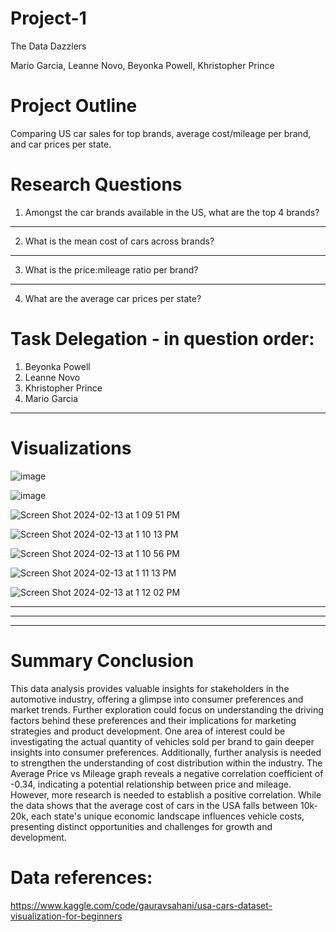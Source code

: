 # Project-1
The Data Dazzlers

Mario Garcia, Leanne Novo, Beyonka Powell, Khristopher Prince

# Project Outline
Comparing US car sales for top brands, average cost/mileage per brand, and car prices per state.



# Research Questions

1. Amongst the car brands available in the US, what are the top 4 brands?
****
2. What is the mean cost of cars across brands?
****
3. What is the price:mileage ratio per brand?
****
4. What are the average car prices per state?


# Task Delegation - in question order:
1. Beyonka Powell
2. Leanne Novo
3. Khristopher Prince
4. Mario Garcia
*****************
# Visualizations
![image](https://github.com/CMGarxia/Project-1/assets/152096353/1ca37a60-1704-4dad-a67c-b1ce64cbb7ae)

![image](https://github.com/CMGarxia/Project-1/assets/152096353/9643298e-5bce-42a4-aa26-73dbaa326ede)

![Screen Shot 2024-02-13 at 1 09 51 PM](https://github.com/CMGarxia/Project-1/assets/152096353/b61da120-6db3-4941-8238-f20e9f220278)

![Screen Shot 2024-02-13 at 1 10 13 PM](https://github.com/CMGarxia/Project-1/assets/152096353/44448095-10e4-45e0-9be4-d7936467cc24)

![Screen Shot 2024-02-13 at 1 10 56 PM](https://github.com/CMGarxia/Project-1/assets/152096353/773e2c6d-8574-4879-b155-3fda11bc5e05)

![Screen Shot 2024-02-13 at 1 11 13 PM](https://github.com/CMGarxia/Project-1/assets/152096353/753744ae-f954-41ab-b61b-1cd0fa146957)

![Screen Shot 2024-02-13 at 1 12 02 PM](https://github.com/CMGarxia/Project-1/assets/152096353/7741c23a-847c-479b-9516-21fe0f33b361)
******
******
******
# Summary Conclusion

This data analysis provides valuable insights for stakeholders in the automotive industry, offering a glimpse into consumer preferences and market trends. Further exploration could focus on understanding the driving factors behind these preferences and their implications for marketing strategies and product development. One area of interest could be investigating the actual quantity of vehicles sold per brand to gain deeper insights into consumer preferences. Additionally, further analysis is needed to strengthen the understanding of cost distribution within the industry. The Average Price vs Mileage graph reveals a negative correlation coefficient of -0.34, indicating a potential relationship between price and mileage. However, more research is needed to establish a positive correlation. While the data shows that the average cost of cars in the USA falls between 10k-20k, each state's unique economic landscape influences vehicle costs, presenting distinct opportunities and challenges for growth and development.

# Data references:
https://www.kaggle.com/code/gauravsahani/usa-cars-dataset-visualization-for-beginners


